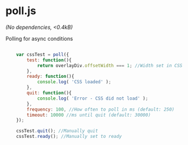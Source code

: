 poll.js
=======

*(No dependencies, <0.4kB)*  

Polling for async conditions  

```javascript

	var cssTest = poll({
		test: function(){
			return overlayDiv.offsetWidth === 1; //Width set in CSS
		},
		ready: function(){
			console.log( 'CSS loaded' );
		},
		quit: function(){
			console.log( 'Error - CSS did not load' ); 
		},
		frequency: 100, //How often to poll in ms (default: 250)
		timeout: 10000 //ms until quit (default: 30000)
	});

	cssTest.quit(); //Manually quit
	cssTest.ready(); //Manually set to ready

```
